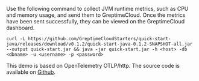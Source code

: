 
Use the following command to collect JVM runtime metrics, such as CPU and memory usage, and send them to GreptimeCloud. Once the metrics have been sent successfully, they can be viewed on the GreptimeCloud dashboard.

```shell
curl -L https://github.com/GreptimeCloudStarters/quick-start-java/releases/download/v0.1.2/quick-start-java-0.1.2-SNAPSHOT-all.jar --output quick-start.jar && java -jar quick-start.jar -h <host> -db <dbname> -u <username> -p <password>
```

This demo is based on OpenTelemetry OTLP/http. The source code is available on [Github](https://github.com/GreptimeCloudStarters/quick-start-java).
